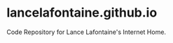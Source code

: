 lancelafontaine.github.io
=========================

Code Repository for Lance Lafontaine's Internet Home.
